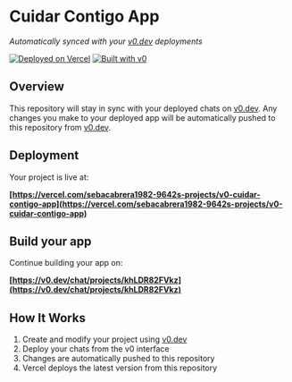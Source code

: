 # Cuidar Contigo App

*Automatically synced with your [v0.dev](https://v0.dev) deployments*

[![Deployed on Vercel](https://img.shields.io/badge/Deployed%20on-Vercel-black?style=for-the-badge&logo=vercel)](https://vercel.com/sebacabrera1982-9642s-projects/v0-cuidar-contigo-app)
[![Built with v0](https://img.shields.io/badge/Built%20with-v0.dev-black?style=for-the-badge)](https://v0.dev/chat/projects/khLDR82FVkz)

## Overview

This repository will stay in sync with your deployed chats on [v0.dev](https://v0.dev).
Any changes you make to your deployed app will be automatically pushed to this repository from [v0.dev](https://v0.dev).

## Deployment

Your project is live at:

**[https://vercel.com/sebacabrera1982-9642s-projects/v0-cuidar-contigo-app](https://vercel.com/sebacabrera1982-9642s-projects/v0-cuidar-contigo-app)**

## Build your app

Continue building your app on:

**[https://v0.dev/chat/projects/khLDR82FVkz](https://v0.dev/chat/projects/khLDR82FVkz)**

## How It Works

1. Create and modify your project using [v0.dev](https://v0.dev)
2. Deploy your chats from the v0 interface
3. Changes are automatically pushed to this repository
4. Vercel deploys the latest version from this repository